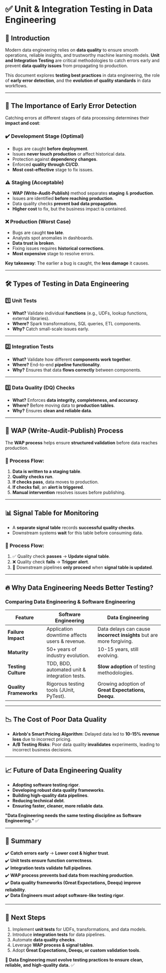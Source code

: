# ✅ Unit & Integration Testing in Data Engineering

## 📌 Introduction

Modern data engineering relies on **data quality** to ensure smooth operations, reliable insights, and trustworthy machine learning models. **Unit and Integration Testing** are critical methodologies to catch errors early and prevent **data quality issues** from propagating to production.

This document explores **testing best practices** in data engineering, the role of **early error detection**, and the **evolution of quality standards** in data workflows.

---

## 🚀 The Importance of Early Error Detection

Catching errors at different stages of data processing determines their **impact and cost**:

### ✔️ **Development Stage (Optimal)**
- Bugs are caught **before deployment**.
- Issues **never touch production** or affect historical data.
- Protection against **dependency changes**.
- Enforced **quality through CI/CD**.
- **Most cost-effective** stage to fix issues.

### ⚠️ **Staging (Acceptable)**
- **WAP (Write-Audit-Publish)** method separates **staging** & **production**.
- Issues are identified **before reaching production**.
- Data quality checks **prevent bad data propagation**.
- **Higher cost** to fix, but the business impact is contained.

### ❌ **Production (Worst Case)**
- Bugs are caught **too late**.
- Analysts spot anomalies in dashboards.
- **Data trust is broken**.
- Fixing issues requires **historical corrections**.
- **Most expensive** stage to resolve errors.

**Key takeaway**: The earlier a bug is caught, the **less damage** it causes.

---

## 🛠️ Types of Testing in Data Engineering

### 1️⃣ **Unit Tests**
- **What?** Validate individual **functions** (e.g., UDFs, lookup functions, external libraries).
- **Where?** Spark transformations, SQL queries, ETL components.
- **Why?** Catch small-scale issues early.

---

### 2️⃣ **Integration Tests**
- **What?** Validate how different **components work together**.
- **Where?** End-to-end **pipeline functionality**.
- **Why?** Ensures that data **flows correctly** between components.

---

### 3️⃣ **Data Quality (DQ) Checks**
- **What?** Enforces **data integrity, completeness, and accuracy**.
- **Where?** Before moving data to **production tables**.
- **Why?** Ensures **clean and reliable data**.

---

## 🔄 **WAP (Write-Audit-Publish) Process**

The **WAP process** helps ensure **structured validation** before data reaches production.

### 🔹 Process Flow:
1. **Data is written to a staging table**.
2. **Quality checks run**.
3. **If checks pass**, data moves to production.
4. **If checks fail**, an **alert is triggered**.
5. **Manual intervention** resolves issues before publishing.

---

## 📊 **Signal Table for Monitoring**
- A **separate signal table** records **successful quality checks**.
- Downstream systems **wait** for this table before consuming data.

### 🔹 Process Flow:
1. ✅ Quality check **passes** → **Update signal table**.
2. ❌ Quality check **fails** → **Trigger alert**.
3. 🚀 Downstream pipelines **only proceed** when **signal table is updated**.

---

## 🔥 **Why Data Engineering Needs Better Testing?**
### **Comparing Data Engineering & Software Engineering**
| Feature | Software Engineering | Data Engineering |
|---------|----------------------|------------------|
| **Failure Impact** | Application downtime affects users & revenue. | Data delays can cause **incorrect insights** but are more forgiving. |
| **Maturity** | 50+ years of industry evolution. | 10-15 years, still evolving. |
| **Testing Culture** | TDD, BDD, automated unit & integration tests. | **Slow adoption** of testing methodologies. |
| **Quality Frameworks** | Rigorous testing tools (JUnit, PyTest). | Growing adoption of **Great Expectations, Deequ**. |

---

## 📉 **The Cost of Poor Data Quality**
- **Airbnb's Smart Pricing Algorithm**: Delayed data led to **10-15% revenue loss** due to incorrect pricing.
- **A/B Testing Risks**: Poor data quality **invalidates** experiments, leading to incorrect business decisions.

---

## 📈 **Future of Data Engineering Quality**
- **Adopting software testing rigor**.
- **Developing robust data quality frameworks**.
- **Building high-quality data pipelines**.
- **Reducing technical debt**.
- **Ensuring faster, cleaner, more reliable data**.

**"Data Engineering needs the same testing discipline as Software Engineering."** ✅

---

## 📖 **Summary**
✔️ **Catch errors early** → **Lower cost & higher trust**.  
✔️ **Unit tests ensure function correctness**.  
✔️ **Integration tests validate full pipelines**.  
✔️ **WAP process prevents bad data from reaching production**.  
✔️ **Data quality frameworks (Great Expectations, Deequ) improve reliability**.  
✔️ **Data Engineers must adopt software-like testing rigor**.  

---

## 🚀 **Next Steps**
1. Implement **unit tests** for UDFs, transformations, and data models.
2. Introduce **integration tests** for data pipelines.
3. Automate **data quality checks**.
4. Leverage **WAP process & signal tables**.
5. Adopt **Great Expectations, Deequ, or custom validation tools**.

**📌 Data Engineering must evolve testing practices to ensure clean, reliable, and high-quality data.** ✅
